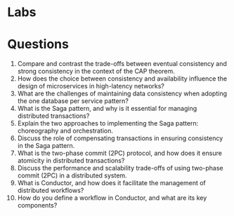 # Labs

# Questions

1. Compare and contrast the trade-offs between eventual consistency and strong consistency in the context of the CAP theorem.
2. How does the choice between consistency and availability influence the design of microservices in high-latency networks?
3. What are the challenges of maintaining data consistency when adopting the one database per service pattern?
4. What is the Saga pattern, and why is it essential for managing distributed transactions?
5. Explain the two approaches to implementing the Saga pattern: choreography and orchestration.
6. Discuss the role of compensating transactions in ensuring consistency in the Saga pattern.
7. What is the two-phase commit (2PC) protocol, and how does it ensure atomicity in distributed transactions? 
8. Discuss the performance and scalability trade-offs of using two-phase commit (2PC) in a distributed system.  
9. What is Conductor, and how does it facilitate the management of distributed workflows?
10. How do you define a workflow in Conductor, and what are its key components?